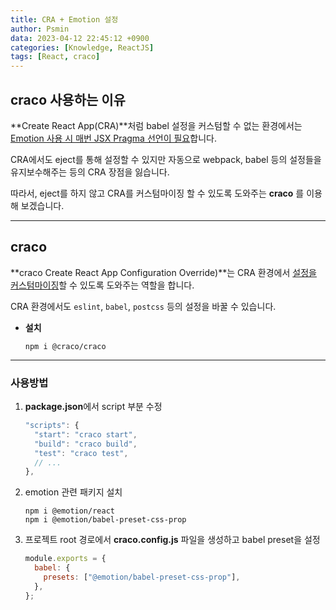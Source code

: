 ```yaml
---
title: CRA + Emotion 설정
author: Psmin
data: 2023-04-12 22:45:12 +0900
categories: [Knowledge, ReactJS]
tags: [React, craco]
---
```


## craco 사용하는 이유

**Create React App(CRA)**처럼 babel 설정을 커스텀할 수 없는 환경에서는 <u>Emotion 사용 시 매번 JSX Pragma 선언이 필요</u>합니다.

CRA에서도 eject를 통해 설정할 수 있지만 자동으로 webpack, babel 등의 설정들을 유지보수해주는 등의 CRA 장점을 잃습니다.

따라서, eject를 하지 않고 CRA를 커스텀마이징 할 수 있도록 도와주는 **craco** 를 이용해 보겠습니다.

---

## craco

**craco Create React App Configuration Override)**는 CRA 환경에서 <u>설정을 커스텀마이징</u>할 수 있도록 도와주는 역할을 합니다.

CRA 환경에서도 `eslint`, `babel`, `postcss` 등의 설정을 바꿀 수 있습니다.

- **설치**

  ```
  npm i @craco/craco
  ```

---

### 사용방법

1. **package.json**에서 script 부분 수정

   ```js
   "scripts": {
     "start": "craco start",
     "build": "craco build",
     "test": "craco test",
     // ...
   },
   ```

2. emotion 관련 패키지 설치

   ```
   npm i @emotion/react
   npm i @emotion/babel-preset-css-prop
   ```

3. 프로젝트 root 경로에서 **craco.config.js** 파일을 생성하고 babel preset을 설정

   ```js
   module.exports = {
     babel: {
       presets: ["@emotion/babel-preset-css-prop"],
     },
   };
   ```
